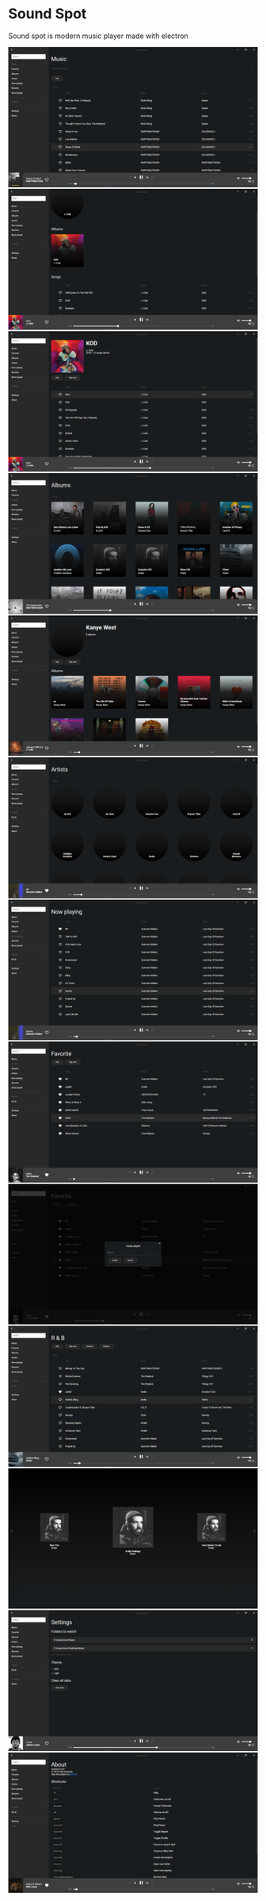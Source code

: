 <h1>Sound Spot</h1>
<p>Sound spot is modern music player made with electron</p>
<img src="./docs/1.png">
<img src="./docs/2.png">
<img src="./docs/3.png">
<img src="./docs/4.png">
<img src="./docs/5.png">
<img src="./docs/6.png">
<img src="./docs/7.png">
<img src="./docs/8.png">
<img src="./docs/9.png">
<img src="./docs/10.png">
<img src="./docs/11.png">
<img src="./docs/12.png">
<img src="./docs/13.png">